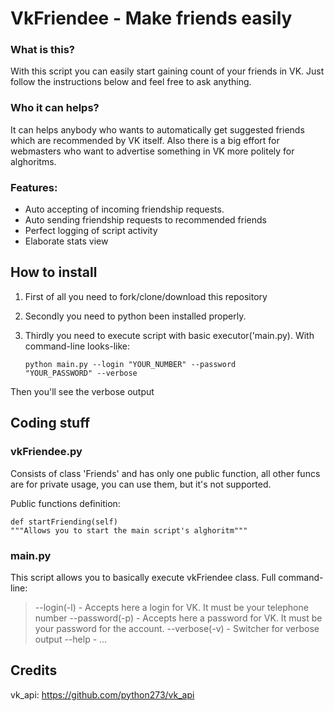 # VkFriendee - Make friends easily


### What is this?
With this script you can easily start gaining count of your friends in VK. Just follow the instructions below and feel free to ask anything.

### Who it can helps?
It can helps anybody who wants to automatically get suggested friends which are recommended by VK itself. Also there is a big effort for webmasters who want to advertise something in VK more politely for alghoritms.

### Features:
- Auto accepting of incoming friendship requests.
- Auto sending friendship requests to recommended friends
- Perfect logging of script activity
- Elaborate stats view

## How to install
1. First of all you need to fork/clone/download this repository
2.  Secondly you need to python been installed properly.
3.  Thirdly you need to execute script with basic executor('main.py).
With command-line looks-like: 

		python main.py --login "YOUR_NUMBER" --password       "YOUR_PASSWORD" --verbose

Then you'll see the verbose output


## Coding stuff
### vkFriendee.py
Consists of class 'Friends' and has only one public function, all other funcs are for private usage, you can use them, but it's not supported.

Public functions definition:

	def startFriending(self)
	"""Allows you to start the main script's alghoritm"""


### main.py
This script allows you to basically execute vkFriendee class.
Full command-line:
> --login(-l) - Accepts here a login for VK. It must be your telephone number
--password(-p) - Accepts here a password for VK. It must be your password for the account.
--verbose(-v) - Switcher for verbose output
--help - ...

## Credits
vk_api: https://github.com/python273/vk_api
